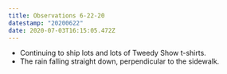 ```yaml
---
title: Observations 6-22-20
datestamp: "20200622"
date: 2020-07-03T16:15:05.472Z
---
```

- Continuing to ship lots and lots of Tweedy Show t-shirts.
- The rain falling straight down, perpendicular to the sidewalk.